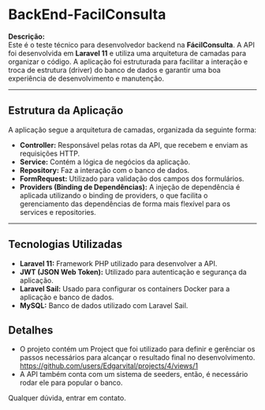 # BackEnd-FacilConsulta

**Descrição:**  
Este é o teste técnico para desenvolvedor backend na **FácilConsulta**. A API foi desenvolvida em **Laravel 11** e utiliza uma arquitetura de camadas para organizar o código. A aplicação foi estruturada para facilitar a interação e troca de estrutura (driver) do banco de dados e garantir uma boa experiência de desenvolvimento e manutenção.

---

## Estrutura da Aplicação

A aplicação segue a arquitetura de camadas, organizada da seguinte forma:

- **Controller:** Responsável pelas rotas da API, que recebem e enviam as requisições HTTP.
- **Service:** Contém a lógica de negócios da aplicação.
- **Repository:** Faz a interação com o banco de dados.
- **FormRequest:** Utilizado para validação dos campos dos formulários.
- **Providers (Binding de Dependências):** A injeção de dependência é aplicada utilizando o binding de providers, o que facilita o gerenciamento das dependências de forma mais flexível para os services e repositories.

---

## Tecnologias Utilizadas

- **Laravel 11:** Framework PHP utilizado para desenvolver a API.
- **JWT (JSON Web Token):** Utilizado para autenticação e segurança da aplicação.
- **Laravel Sail:** Usado para configurar os containers Docker para a aplicação e banco de dados.
- **MySQL:** Banco de dados utilizado com Laravel Sail.

## Detalhes

- O projeto contém um Project que foi utilizado para definir e gerênciar os passos necessários para alcançar o resultado final no desenvolvimento. https://github.com/users/Edgarvital/projects/4/views/1
- A API também conta com um sistema de seeders, então, é necessário rodar ele para popular o banco.

Qualquer dúvida, entrar em contato.
